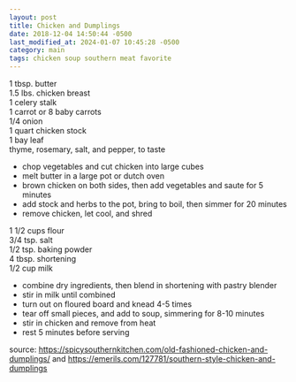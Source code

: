 ```yaml
---
layout: post
title: Chicken and Dumplings
date: 2018-12-04 14:50:44 -0500
last_modified_at: 2024-01-07 10:45:28 -0500
category: main
tags: chicken soup southern meat favorite
---
```

1 tbsp. butter  
1.5 lbs. chicken breast  
1 celery stalk  
1 carrot or 8 baby carrots  
1/4 onion  
1 quart chicken stock  
1 bay leaf  
thyme, rosemary, salt, and pepper, to taste  

* chop vegetables and cut chicken into large cubes
* melt butter in a large pot or dutch oven
* brown chicken on both sides, then add vegetables and saute for 5 minutes
* add stock and herbs to the pot, bring to boil, then simmer for 20 minutes
* remove chicken, let cool, and shred

1 1/2 cups flour  
3/4 tsp. salt  
1/2 tsp. baking powder  
4 tbsp. shortening  
1/2 cup milk  

* combine dry ingredients, then blend in shortening with pastry blender
* stir in milk until combined
* turn out on floured board and knead 4-5 times
* tear off small pieces, and add to soup, simmering for 8-10 minutes
* stir in chicken and remove from heat
* rest 5 minutes before serving

source: <https://spicysouthernkitchen.com/old-fashioned-chicken-and-dumplings/> and
        <https://emerils.com/127781/southern-style-chicken-and-dumplings>
